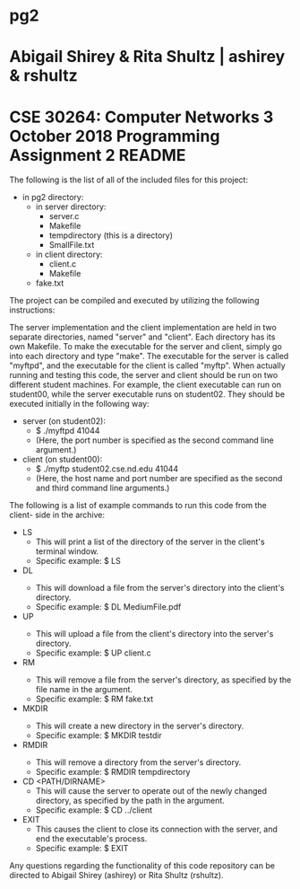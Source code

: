 # pg2

Abigail Shirey & Rita Shultz | ashirey & rshultz
==
CSE 30264: Computer Networks
3 October 2018
Programming Assignment 2 README
==

The following is the list of all of the included files for this project:
- in pg2 directory:
  - in server directory:
    - server.c
    - Makefile
    - tempdirectory (this is a directory)
    - SmallFile.txt
  - in client directory:
    - client.c
    - Makefile
  - fake.txt

The project can be compiled and executed by utilizing the following instructions:

The server implementation and the client implementation are held in two separate
directories, named "server" and "client". Each directory has its own Makefile.
To make the executable for the server and client, simply go into each directory
and type "make". The executable for the server is called "myftpd", and the
executable for the client is called "myftp". When actually running and testing
this code, the server and client should be run on two different student
machines. For example, the client executable can run on student00, while the
server executable runs on student02. They should be executed initially in the
following way:
- server (on student02):
  - $ ./myftpd 41044
  - (Here, the port number is specified as the second command line argument.)
- client (on student00):
  - $ ./myftp student02.cse.nd.edu 41044
  - (Here, the host name and port number are specified as the second and third
    command line arguments.)


The following is a list of example commands to run this code from the client-
side in the archive:
- LS
  - This will print a list of the directory of the server in the client's
  terminal window.
  - Specific example: $ LS
- DL <FILENAME>
  - This will download a file from the server's directory into the client's
  directory.
  - Specific example: $ DL MediumFile.pdf
- UP <FILENAME>
  - This will upload a file from the client's directory into the server's
  directory.
  - Specific example: $ UP client.c
- RM <FILENAME>
  - This will remove a file from the server's directory, as specified by the
  file name in the argument.
  - Specific example: $ RM fake.txt
- MKDIR <DIRNAME>
  - This will create a new directory in the server's directory.
  - Specific example: $ MKDIR testdir
- RMDIR <DIRNAME>
  - This will remove a directory from the server's directory.
  - Specific example: $ RMDIR tempdirectory
- CD <PATH/DIRNAME>
  - This will cause the server to operate out of the newly changed directory,
  as specified by the path in the argument.
  - Specific example: $ CD ../client
- EXIT
  - This causes the client to close its connection with the server, and end the
  executable's process.
  - Specific example: $ EXIT


Any questions regarding the functionality of this code repository can be
directed to Abigail Shirey (ashirey) or Rita Shultz (rshultz).
